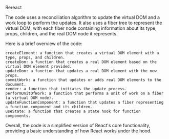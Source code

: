 Rereact

The code uses a reconciliation algorithm to update the virtual DOM and a work loop to perform the updates. It also uses a fiber tree to represent the virtual DOM, with each fiber node containing information about its type, props, children, and the real DOM node it represents.

Here is a brief overview of the code:

    createElement: a function that creates a virtual DOM element with a type, props, and children.
    createDom: a function that creates a real DOM element based on the virtual DOM element provided.
    updateDom: a function that updates a real DOM element with the new props.
    commitWork: a function that updates or adds real DOM elements to the document.
    render: a function that initiates the update process.
    performUnitOfWork: a function that performs a unit of work on a fiber (a virtual DOM node).
    updateFunctionComponent: a function that updates a fiber representing a function component and its children.
    useState: a function that creates a state hook for function components.

Overall, the code is a simplified version of React's core functionality, providing a basic understanding of how React works under the hood.
